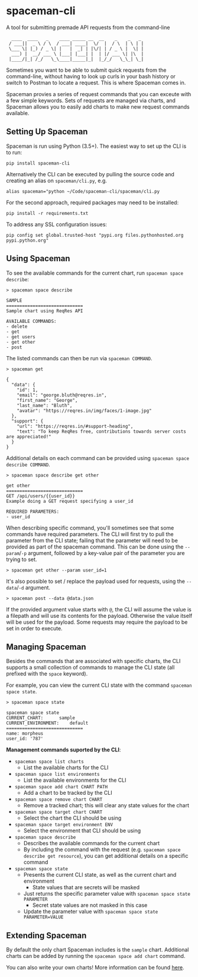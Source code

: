 # spaceman-cli

A tool for submitting premade API requests from the command-line

```
  ____  ____   _    ____ _____ __  __    _    _   _
 / ___||  _ \ / \  / ___| ____|  \/  |  / \  | \ | |
 \___ \| |_) / _ \| |   |  _| | |\/| | / _ \ |  \| |
  ___) |  __/ ___ \ |___| |___| |  | |/ ___ \| |\  |
 |____/|_| /_/   \_\____|_____|_|  |_/_/   \_\_| \_|
```

Sometimes you want to be able to submit quick requests from the command-line, without having to look up curls in your bash history or switch to Postman to locate a request.  This is where Spaceman comes in.

Spaceman provies a series of request commands that you can exceute with a few simple keywords.  Sets of requests are managed via charts, and Spaceman allows you to easily add charts to make new request commands available.

## Setting Up Spaceman

Spaceman is run using Python (3.5+).  The easiest way to set up the CLI is to run:
```
pip install spaceman-cli
```

Alternatively the CLI can be executed by pulling the source code and creating an alias on `spaceman/cli.py`, e.g.
```
alias spaceman="python ~/Code/spaceman-cli/spaceman/cli.py
```
For the second approach, required packages may need to be installed:
```
pip install -r requirements.txt
```
To address any SSL configuration issues:
```
pip config set global.trusted-host "pypi.org files.pythonhosted.org pypi.python.org"
```

## Using Spaceman

To see the available commands for the current chart, run `spaceman space describe`:
```
> spaceman space describe

SAMPLE
=============================
Sample chart using ReqRes API

AVAILABLE COMMANDS:
- delete
- get
- get users
- get other
- post
```
The listed commands can then be run via `spaceman COMMAND`.
```
> spaceman get

{
  "data": {
    "id": 1,
    "email": "george.bluth@reqres.in",
    "first_name": "George",
    "last_name": "Bluth",
    "avatar": "https://reqres.in/img/faces/1-image.jpg"
  },
  "support": {
    "url": "https://reqres.in/#support-heading",
    "text": "To keep ReqRes free, contributions towards server costs are appreciated!"
  }
}

```
Additional details on each command can be provided using `spaceman space describe COMMAND`.
```
> spaceman space describe get other

get other
=============================
GET /api/users/{{user_id}}
Example doing a GET request specifying a user_id

REQUIRED PARAMETERS:
- user_id
```

When describing specific command, you'll sometimes see that some commands have required parameters.  The CLI will first try to pull the parameter from the CLI state; failing that the parameter will need to be provided as part of the spaceman command.  This can be done using the `--param`/`-p` argument, followed by a key-value pair of the parameter you are trying to set.
```
> spaceman get other --param user_id=1
```

It's also possible to set / replace the payload used for requests, using the `--data`/`-d` argument.
```
> spaceman post --data @data.json
```
If the provided argument value starts with `@`, the CLI will assume the value is a filepath and will use its contents for the payload. Otherwise the value itself will be used for the payload.  Some requests may require the payload to be set in order to execute.

## Managing Spaceman

Besides the commands that are associated with specific charts, the CLI supports a small collection of commands to manage the CLI state (all prefixed with the `space` keyword).

For example, you can view the current CLI state with the command `spaceman space state`.
```
> spaceman space state

spaceman space state
CURRENT_CHART:		sample
CURRENT_ENVIRONMENT:	default
=============================
name: morpheus
user_id: '787'
```

**Management commands suported by the CLI**:
- `spaceman space list charts`
    - List the available charts for the CLI
- `spaceman space list environments`
    - List the available environments for the CLI 
- `spaceman space add chart CHART PATH`
    - Add a chart to be tracked by the CLI
- `spaceman space remove chart CHART`
    - Remove a tracked chart; this will clear any state values for the chart
- `spaceman space target chart CHART`
    - Select the chart the CLI should be using
- `spaceman space target environment ENV`
    - Select the environment that CLI should be using
- `spaceman space describe`
    - Describes the available commands for the current chart
    - By including the command with the request (e.g. `spaceman space describe get resource`), you can get additional details on a specific command
- `spaceman space state`
    - Presents the current CLI state, as well as the current chart and environment
        - State values that are secrets will be masked
    - Just returns the specific parameter value with `spaceman space state PARAMETER`
        - Secret state values are not masked in this case
    - Update the parameter value with `spaceman space state PARAMETER=VALUE`

## Extending Spaceman

By default the only chart Spaceman includes is the `sample` chart.  Additional charts can be added by running the `spaceman space add chart` command.

You can also write your own charts!  More information can be found [here](charts.md).
